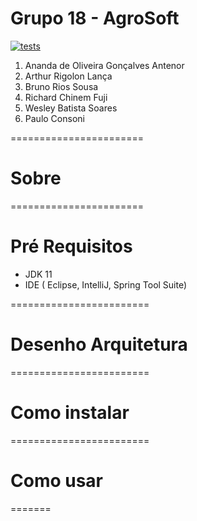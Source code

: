 # Grupo 18 - AgroSoft

[![tests](https://github.com/ES-UFABC/Grupo-2.4-AgroSoft/actions/workflows/tests.yml/badge.svg)](https://github.com/ES-UFABC/Grupo-2.4-AgroSoft/actions/workflows/tests.yml)

1. Ananda de Oliveira Gonçalves Antenor
1. Arthur Rigolon Lança
1. Bruno Rios Sousa
1. Richard Chinem Fuji
1. Wesley Batista Soares
1. Paulo Consoni

=======================
# Sobre

=======================

# Pré Requisitos

* JDK 11
* IDE ( Eclipse, IntelliJ, Spring Tool Suite)

========================

# Desenho Arquitetura

========================

# Como instalar

========================


# Como usar
=======

